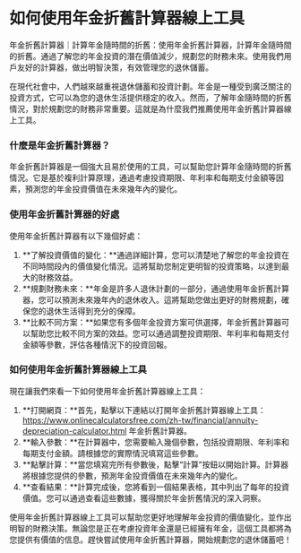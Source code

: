 如何使用年金折舊計算器線上工具
===============

年金折舊計算器｜計算年金隨時間的折舊：使用年金折舊計算器，計算年金隨時間的折舊。通過了解您的年金投資的潛在價值減少，規劃您的財務未來。使用我們用戶友好的計算器，做出明智決策，有效管理您的退休儲蓄。

在現代社會中，人們越來越重視退休儲蓄和投資計劃。年金是一種受到廣泛關注的投資方式，它可以為您的退休生活提供穩定的收入。然而，了解年金隨時間的折舊情況，對於規劃您的財務非常重要。這就是為什麼我們推薦使用年金折舊計算器線上工具。

### 什麼是年金折舊計算器？

年金折舊計算器是一個強大且易於使用的工具，可以幫助您計算年金隨時間的折舊情況。它是基於複利計算原理，通過考慮投資期限、年利率和每期支付金額等因素，預測您的年金投資價值在未來幾年內的變化。

### 使用年金折舊計算器的好處

使用年金折舊計算器有以下幾個好處：

1. **了解投資價值的變化：**通過詳細計算，您可以清楚地了解您的年金投資在不同時間段內的價值變化情況。這將幫助您制定更明智的投資策略，以達到最大的財務效益。
2. **規劃財務未來：**年金是許多人退休計劃的一部分，通過使用年金折舊計算器，您可以預測未來幾年內的退休收入。這將幫助您做出更好的財務規劃，確保您的退休生活得到充分的保障。
3. **比較不同方案：**如果您有多個年金投資方案可供選擇，年金折舊計算器可以幫助您比較不同方案的效益。您可以通過調整投資期限、年利率和每期支付金額等參數，評估各種情況下的投資回報。

### 如何使用年金折舊計算器線上工具

現在讓我們來看一下如何使用年金折舊計算器線上工具：

1. **打開網頁：**首先，點擊以下連結以打開年金折舊計算器線上工具：https://www.onlinecalculatorsfree.com/zh-tw/financial/annuity-depreciation-calculator.html 年金折舊計算器。
2. **輸入參數：**在計算器中，您需要輸入幾個參數，包括投資期限、年利率和每期支付金額。請根據您的實際情況填寫這些參數。
3. **點擊計算：**當您填寫完所有參數後，點擊“計算”按鈕以開始計算。計算器將根據您提供的參數，預測年金投資價值在未來幾年內的變化。
4. **查看結果：**計算完成後，您將看到一個結果表格，其中列出了每年的投資價值。您可以通過查看這些數據，獲得關於年金折舊情況的深入洞察。

使用年金折舊計算器線上工具可以幫助您更好地理解年金投資的價值變化，並作出明智的財務決策。無論您是正在考慮投資年金還是已經擁有年金，這個工具都將為您提供有價值的信息。趕快嘗試使用年金折舊計算器，開始規劃您的退休儲蓄吧！